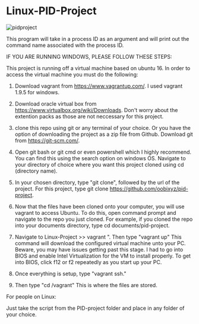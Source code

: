 # Linux-PID-Project

![pidproject](https://user-images.githubusercontent.com/22532702/33189538-977a43ca-d071-11e7-96b3-b153b09f5638.PNG)







This program will take in a process ID as an argument
and will print out the command name associated with 
the process ID. 


IF YOU ARE RUNNING WINDOWS, PLEASE FOLLOW THESE STEPS:

This project is running off a virtual machine based on ubuntu 16. In order to access the virtual machine you must do the following:

1. Download vagrant from https://www.vagrantup.com/. I used vagrant 1.9.5 for windows.

2. Download oracle virtual box from https://www.virtualbox.org/wiki/Downloads. Don't worry about the extention packs as those are not neccessary for this project.

3. clone this repo using git or any terminal of your choice. Or you have the option of downloading the project as a zip file from Github. Download git from https://git-scm.com/. 

4. Open git bash or git cmd or even powershell which I highly recommend. You can find this using the search option on windows OS. Navigate to your directory of choice where you want this project cloned using cd (directory name).

5. In your chosen directory, type "git clone", followed by the url of the project. For this project, type git clone https://github.com/oobixyz/pid-project.

6. Now that the files have been cloned onto your computer, you will use vagrant to access Ubuntu. To do this, open command prompt and navigate to the repo you just cloned. For example, if you cloned the repo into your documents directory, type cd documents/pid-project.

7. Navigate to Linux-Project >> vagrant ". Then type "vagrant up" This command will download the configured virtual machine unto your PC. Beware, you may have issues getting past this stage. I had to go into BIOS and enable Intel Virtualization for the VM to install properly. To get into BIOS, click f12 or f2 repeatedly as you start up your PC.

8. Once everything is setup, type "vagrant ssh."

9. Then type "cd /vagrant" This is where the files are stored. 



For people on Linux:

Just take the script from the PID-project folder and place in any folder of your choice.
